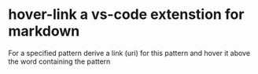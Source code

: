 # hover-link a vs-code extenstion for markdown

For a specified pattern derive a link (uri) for this pattern and hover it above the word containing the pattern

